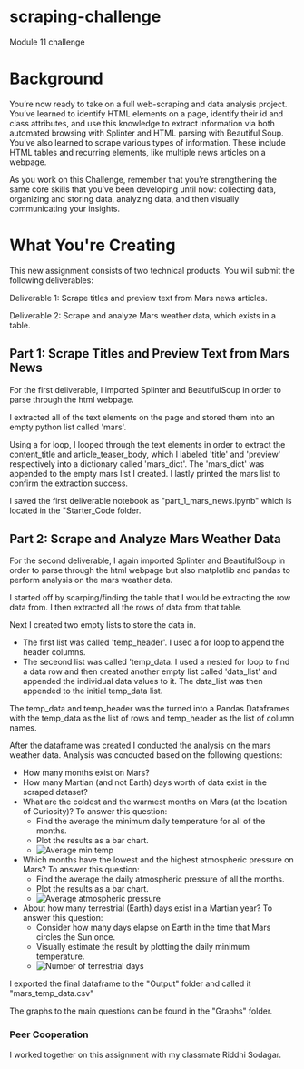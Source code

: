 # scraping-challenge
Module 11 challenge

# Background
You’re now ready to take on a full web-scraping and data analysis project. You’ve learned to identify HTML elements on a page, identify their id and class attributes, and use this knowledge to extract information via both automated browsing with Splinter and HTML parsing with Beautiful Soup. You’ve also learned to scrape various types of information. These include HTML tables and recurring elements, like multiple news articles on a webpage.

As you work on this Challenge, remember that you’re strengthening the same core skills that you’ve been developing until now: collecting data, organizing and storing data, analyzing data, and then visually communicating your insights.

# What You're Creating
This new assignment consists of two technical products. You will submit the following deliverables:

Deliverable 1: Scrape titles and preview text from Mars news articles.

Deliverable 2: Scrape and analyze Mars weather data, which exists in a table.

## Part 1: Scrape Titles and Preview Text from Mars News
For the first deliverable, I imported Splinter and BeautifulSoup in order to parse through the html webpage. 

I extracted all of the text elements on the page and stored them into an empty python list called 'mars'.

Using a for loop, I looped through the text elements in order to extract the content_title and article_teaser_body, which I labeled 'title' and 'preview' respectively into a dictionary called 'mars_dict'. The 'mars_dict' was appended to the empty mars list I created. I lastly printed the mars list to confirm the extraction success.

I saved the first deliverable notebook as "part_1_mars_news.ipynb" which is located in the "Starter_Code folder. 

## Part 2: Scrape and Analyze Mars Weather Data
For the second deliverable, I again imported Splinter and BeautifulSoup in order to parse through the html webpage but also matplotlib and pandas to perform analysis on the mars weather data.

I started off by scarping/finding the table that I would be extracting the row data from. I then extracted all the rows of data from that table.

Next I created two empty lists to store the data in. 

- The first list was called 'temp_header'. I used a for loop to append the header columns.
- The seceond list was called 'temp_data. I used a nested for loop to find a  data row and then created another empty list called 'data_list' and appended the individual data values to it. The data_list was then appended to the initial temp_data list.

The temp_data and temp_header was the turned into a Pandas Dataframes with the temp_data as the list of rows and temp_header as the list of column names.

After the dataframe was created I conducted the analysis on the mars weather data.
Analysis was conducted based on the following questions:
- How many months exist on Mars?
- How many Martian (and not Earth) days worth of data exist in the scraped dataset?
- What are the coldest and the warmest months on Mars (at the location of Curiosity)? To answer this question:
  - Find the average the minimum daily temperature for all of the months. 
  - Plot the results as a bar chart.
  - ![Average min temp](https://github.com/kirbyjudd/sraping-challenge/blob/main/Starter_Code/Graphs/Ordered_Temperature_Bar.png?raw=true)
- Which months have the lowest and the highest atmospheric pressure on Mars? To answer this question:
  - Find the average the daily atmospheric pressure of all the months.
  -  Plot the results as a bar chart.
  -  ![Average atmospheric pressure](https://github.com/kirbyjudd/sraping-challenge/blob/main/Starter_Code/Graphs/Ordered_Pressure_Bar.png?raw=true)
- About how many terrestrial (Earth) days exist in a Martian year? To answer this question:
  - Consider how many days elapse on Earth in the time that Mars circles the Sun once.
  - Visually estimate the result by plotting the daily minimum temperature.
  - ![Number of terrestrial days](https://github.com/kirbyjudd/sraping-challenge/blob/main/Starter_Code/Graphs/Terrestial_Days_graph.png?raw=true)

I exported the final dataframe to the "Output" folder and called it "mars_temp_data.csv"

The graphs to the main questions can be found in the "Graphs" folder.

### Peer Cooperation
I worked together on this assignment with my classmate Riddhi Sodagar.






